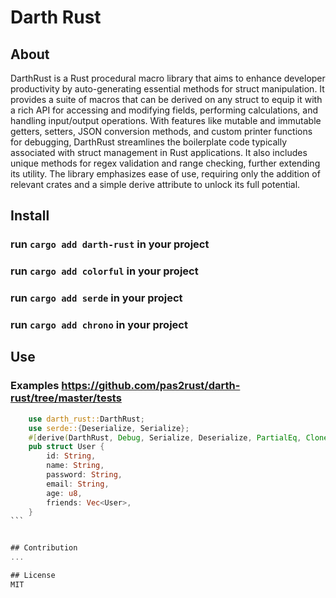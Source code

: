 # Darth Rust

## About
DarthRust is a Rust procedural macro library that aims to enhance developer productivity by auto-generating essential methods for struct manipulation. It provides a suite of macros that can be derived on any struct to equip it with a rich API for accessing and modifying fields, performing calculations, and handling input/output operations. With features like mutable and immutable getters, setters, JSON conversion methods, and custom printer functions for debugging, DarthRust streamlines the boilerplate code typically associated with struct management in Rust applications. It also includes unique methods for regex validation and range checking, further extending its utility. The library emphasizes ease of use, requiring only the addition of relevant crates and a simple derive attribute to unlock its full potential.

## Install
### run `cargo add darth-rust` in your project
### run `cargo add colorful` in your project
### run `cargo add serde` in your project
### run `cargo add chrono` in your project

## Use
### Examples https://github.com/pas2rust/darth-rust/tree/master/tests
````rust
    use darth_rust::DarthRust;
    use serde::{Deserialize, Serialize};
    #[derive(DarthRust, Debug, Serialize, Deserialize, PartialEq, Clone)]
    pub struct User {
        id: String,
        name: String,
        password: String,
        email: String,
        age: u8,
        friends: Vec<User>,
    }
```


## Contribution
...

## License
MIT